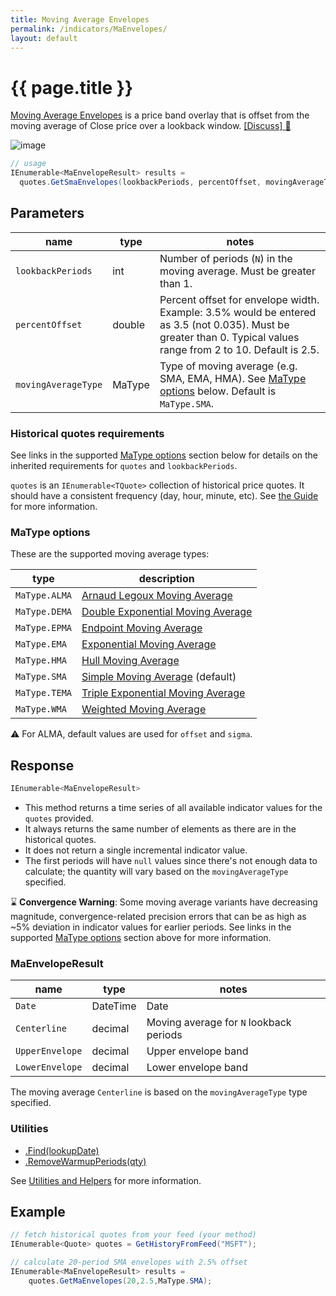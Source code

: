 ```yaml
---
title: Moving Average Envelopes
permalink: /indicators/MaEnvelopes/
layout: default
---
```


# {{ page.title }}

[Moving Average Envelopes](https://en.wikipedia.org/wiki/Moving_average_envelope) is a price band overlay that is offset from the moving average of Close price over a lookback window.
[[Discuss] :speech_balloon:](https://github.com/DaveSkender/Stock.Indicators/discussions/288 "Community discussion about this indicator")

![image]({{site.baseurl}}/assets/charts/MaEnvelopes.png)

```csharp
// usage
IEnumerable<MaEnvelopeResult> results =
  quotes.GetSmaEnvelopes(lookbackPeriods, percentOffset, movingAverageType);  
```

## Parameters

| name | type | notes
| -- |-- |--
| `lookbackPeriods` | int | Number of periods (`N`) in the moving average.  Must be greater than 1.
| `percentOffset` | double | Percent offset for envelope width.  Example: 3.5% would be entered as 3.5 (not 0.035).  Must be greater than 0.  Typical values range from 2 to 10.  Default is 2.5.
| `movingAverageType` | MaType | Type of moving average (e.g. SMA, EMA, HMA).  See [MaType options](#matype-options) below.  Default is `MaType.SMA`.

### Historical quotes requirements

See links in the supported [MaType options](#matype-options) section below for details on the inherited requirements for `quotes` and `lookbackPeriods`.

`quotes` is an `IEnumerable<TQuote>` collection of historical price quotes.  It should have a consistent frequency (day, hour, minute, etc).  See [the Guide]({{site.baseurl}}/guide#historical-quotes) for more information.

### MaType options

These are the supported moving average types:

| type | description
|-- |--
| `MaType.ALMA` | [Arnaud Legoux Moving Average](Alma.md#content)
| `MaType.DEMA` | [Double Exponential Moving Average](Ema.md#content)
| `MaType.EPMA` | [Endpoint Moving Average](Epma.md#content)
| `MaType.EMA` | [Exponential Moving Average](Ema.md#content)
| `MaType.HMA` | [Hull Moving Average](Hma.md#content)
| `MaType.SMA` | [Simple Moving Average](Sma.md#content) (default)
| `MaType.TEMA` | [Triple Exponential Moving Average](Ema.md#content)
| `MaType.WMA` | [Weighted Moving Average](Wma.md#content)

:warning: For ALMA, default values are used for `offset` and `sigma`.

## Response

```csharp
IEnumerable<MaEnvelopeResult>
```

- This method returns a time series of all available indicator values for the `quotes` provided.
- It always returns the same number of elements as there are in the historical quotes.
- It does not return a single incremental indicator value.
- The first periods will have `null` values since there's not enough data to calculate; the quantity will vary based on the `movingAverageType` specified.

:hourglass: **Convergence Warning**: Some moving average variants have decreasing magnitude, convergence-related precision errors that can be as high as ~5% deviation in indicator values for earlier periods.  See links in the supported [MaType options](#matype-options) section above for more information.

### MaEnvelopeResult

| name | type | notes
| -- |-- |--
| `Date` | DateTime | Date
| `Centerline` | decimal | Moving average for `N` lookback periods
| `UpperEnvelope` | decimal | Upper envelope band
| `LowerEnvelope` | decimal | Lower envelope band

The moving average `Centerline` is based on the `movingAverageType` type specified.

### Utilities

- [.Find(lookupDate)]({{site.baseurl}}/utilities#find-indicator-result-by-date)
- [.RemoveWarmupPeriods(qty)]({{site.baseurl}}/utilities#remove-warmup-periods)

See [Utilities and Helpers]({{site.baseurl}}/utilities#utilities-for-indicator-results) for more information.

## Example

```csharp
// fetch historical quotes from your feed (your method)
IEnumerable<Quote> quotes = GetHistoryFromFeed("MSFT");

// calculate 20-period SMA envelopes with 2.5% offset
IEnumerable<MaEnvelopeResult> results = 
    quotes.GetMaEnvelopes(20,2.5,MaType.SMA);
```
